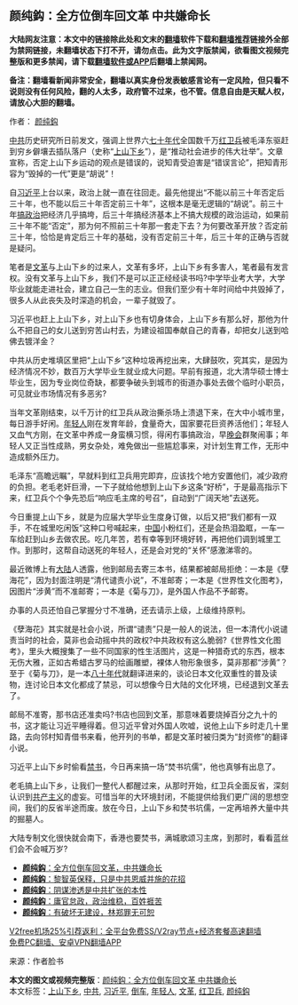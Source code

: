  <h2>颜纯鈎：全方位倒车回文革 中共嫌命长</h2> <p class="notice"><b>大陆网友注意：本文中的链接除此处和文末的<a href="https://github.com/bannedbook/fanqiang" >翻墙</a>软件下载和<a href="https://github.com/killgcd/justmysocks/blob/master/README.md">翻墙推荐</a>链接外全部为禁网链接，未翻墙状态下打不开，请勿点击。此为文字版禁闻，欲看图文视频完整版和更多禁闻，请下载<a href="https://github.com/bannedbook/fanqiang">翻墙软件或APP</a>后翻墙上禁闻网。</p><p>备注：翻墙看新闻非常安全，翻墙以真实身份发表敏感言论有一定风险，但只看不说则没有任何风险，翻的人太多，政府管不过来，也不管。信息自由是天赋人权，请放心大胆的翻墙。</b></p>  <div class="entry"> <p>作者： <a href="https://www.bannedbook.org/bnews/tag/%e9%a2%9c%e7%ba%af%e9%88%8e/" class="st_tag internal_tag" rel="tag" title="标签 颜纯鈎 下的日志">颜纯鈎</a></p> <p><a href="https://www.bannedbook.org/bnews/tag/%e4%b8%ad%e5%85%b1/" class="st_tag internal_tag" rel="tag" title="标签 中共 下的日志">中共</a>历史研究所日前发文，强调上世界六<span class='wp_keywordlink'><a href="https://www.bannedbook.org/forum2/topic1112.html" title="北島、李陀主編： 七十年代" target="_blank">七十年代</a></span>全国数千万<a href="https://www.bannedbook.org/bnews/tag/%e7%ba%a2%e5%8d%ab%e5%85%b5/" class="st_tag internal_tag" rel="tag" title="标签 红卫兵 下的日志">红卫兵</a>被毛泽东驱赶到穷乡僻壤去插队落户（史称“<a href="https://www.bannedbook.org/bnews/tag/%E4%B8%8A%E5%B1%B1%E4%B8%8B%E4%B9%A1/" class="st_tag internal_tag" rel="tag" title="标签 上山下乡 下的日志">上山下乡</a>”），是“推动社会进步的伟大壮举”。文章宣称，否定上山下乡运动的观点是错误的，说知青受迫害是“错误言论”，把知青形容为“毁掉的一代”更是“胡说”！</p> <p>自<a href="https://www.bannedbook.org/bnews/tag/%e4%b9%a0%e8%bf%91%e5%b9%b3/" class="st_tag internal_tag" rel="tag" title="标签 习近平 下的日志">习近平</a>上台以来，政治上就一直在往回走。最先他提出“不能以前三十年否定后三十年，也不能以后三十年否定前三十年”，这根本是毫无逻辑的“胡说”。前三十年<span class='wp_keywordlink'><a href="https://www.bannedbook.org/forum11/topic331.html" title="禁片：搞政治" target="_blank">搞政治</a></span>把经济几乎搞垮，后三十年搞经济基本上不搞大规模的政治运动，如果前三十年不能“否定”，那为何不照前三十年那一套走下去？为何要改革开放？否定前三十年，恰恰是肯定后三十年的基础，没有否定前三十年，后三十年的正确与否就是疑问。</p> <p>笔者是<a href="https://www.bannedbook.org/bnews/tag/%e6%96%87%e9%9d%a9/" class="st_tag internal_tag" rel="tag" title="标签 文革 下的日志">文革</a>与上山下乡的过来人，文革有多坏，上山下乡有多害人，笔者最有发言权。没有文革与上山下乡，我们不是可以正正经经读书吗?中学毕业考大学，大学毕业就能走进社会，建立自己一生的志业。但我们至少有十年时间给中共毁掉了，很多人从此丧失及时深造的机会，一辈子就毁了。</p>  <p>习近平也赶上上山下乡，对上山下乡也有切身体会，上山下乡有那么好，那他为什么不把自己的女儿送到穷苦山村去，为建设祖国奉献自己的青春，却把女儿送到哈佛去镀洋金？</p> <p>中共从历史堆填区里把“上山下乡”这种垃圾再挖出来，大肆鼓吹，究其实，是因为经济情况不妙，数百万大学毕业生就业成大问题。早前有报道，北大清华硕士博士毕业生，因为专业岗位奇缺，都要争破头到城市的街道办事处去做个临时小职员，可见就业市场情况有多恶劣?</p> <p>当年文革刚结束，以千万计的红卫兵从政治撕杀场上溃退下来，在大中小城市里，每日游手好闲。<a href="https://www.bannedbook.org/bnews/tag/%e5%b9%b4%e8%bd%bb%e4%ba%ba/" class="st_tag internal_tag" rel="tag" title="标签 年轻人 下的日志">年轻人</a>刚在发育年龄，食量奇大，国家要花巨资养活他们；年轻人又血气方刚，在文革中养成一身蛮横习惯，得闲冇事搞政治，早<span class='wp_keywordlink_affiliate'><a href="https://zh-cn.shenyunperformingarts.org/" title="晚会" target="_blank">晚会</a></span>群聚闹事；年轻人又正当性成熟，男女杂处，难免做出一些尴尬事来，对计划生育工作，无形中造成额外压力。</p> <p>毛泽东“高瞻远瞩”，早就料到红卫兵用完即弃，应该找个地方安置他们，减少政府的负担。老毛老奸巨滑，一下子就给他想到上山下乡这条“好桥”，于是最高指示下来，红卫兵个个争先恐后“响应毛主席的号召”，自动到“广阔天地”去送死。</p>  <p>今日重提上山下乡，就是为应届大学毕业生度身订做，以后又把“我们都有一双手，不在城里吃闲饭”这种口号喊起来，<span class='wp_keywordlink_affiliate'><a href="https://www.bannedbook.org/" title="中国" target="_blank">中国</a></span>小粉红们，还是会热泪盈眶，一车一车给赶到山乡去做农民。吃几年苦，若有幸等到环境好转，再把他们调到城里工作。到那时，这帮自动送死的年轻人，还是会对党的“关怀”感激涕零的。</p> <p>最近微博上有<span class='wp_keywordlink_affiliate'><a href="https://www.bannedbook.org/" title="大陆" target="_blank">大陆</a></span>人透露，他到邮局去寄三本书，结果都被邮局拒绝：一本是《孽海花”，因为封面注明是“清代谴责小说”，不准邮寄；一本是《世界性文化图考》，因图片“涉黄”而不准邮寄；一本是《菊与刀》，是外国人作品不予邮寄。</p> <p>办事的人员还怕自己掌握分寸不准确，还去请示上级，上级维持原判。</p> <p>《孽海花》其实就是社会小说，所谓“谴责”只是一般人的说法，但一本清代小说谴责当时的社会，莫非也会动摇中共的政权?中共政权有这么脆弱?《世界性文化图考》，里头大概搜集了一些不同国家的性生活图片，这是一种猎奇式的东西，根本无伤大雅，正如古希蜡古罗马的绘画雕塑，裸体人物形象很多，莫非那都“涉黄”？至于《菊与刀》，是一本<span class='wp_keywordlink'><a href="https://www.bannedbook.org/forum2/topic939.html" title="《八十年代访谈录》" target="_blank">八十年代</a></span>就翻译进来的，谈论日本文化双重性的普及读物，连讨论日本文化都成了禁忌，可以想像今日大陆的文化环境，已经退到文革去了。</p>  <p>邮局不准寄，那书店还准卖吗?书店也回到文革，那意味着要烧掉百分之九十的书，这才能让习近平睡得着。但习近平曾对外国人吹嘘，说他上山下乡时走几十里路，去向邻村知青借书来看，他开列的书单，都是文革时被归类为“封资修”的翻译小说。</p> <p>习近平上山下乡时偷看<span class='wp_keywordlink_affiliate'><a href="https://www.bannedbook.org/bbook.php" title="禁书" target="_blank">禁书</a></span>，今日再来搞一场“焚书坑儒”，他也真够有出息了。</p> <p>老毛搞上山下乡，让我们一整代人都醒过来，从那时开始，红卫兵全面反省，深刻认识到<span class='wp_keywordlink'><a href="https://www.bannedbook.org/forum2/topic6177.html" title="《共产主义的终极目的》" target="_blank">共产主义</a></span>的虚妄。可惜当年的大环境封闭，不能提供给我们更广阔的思想空间，我们的反省半途而废。放在今日，上山下乡和焚书坑儒，一定再培养大量中共的掘墓人。</p> <p>大陆专制文化很快就会南下，香港也要焚书，满城歌颂习主席，到那时，看看蓝丝们会不会喊万岁?</p>  <ul class='op-related-articles' title='相关阅读'> <li><a href='https://www.bannedbook.org/bnews/baitai/20201225/1454785.html' target='_blank'><b>颜纯鈎</b>：全方位倒车回文革，中共嫌命长</a></li> <li><a href='https://www.bannedbook.org/bnews/baitai/20201224/1454084.html' target='_blank'><b>颜纯鈎</b>：黎智英保释，只是中共恩威并施的花招</a></li> <li><a href='https://www.bannedbook.org/bnews/baitai/20201223/1453485.html' target='_blank'><b>颜纯鈎</b>：阴谋渗透是中共扩张的本性</a></li> <li><a href='https://www.bannedbook.org/bnews/baitai/20201222/1452551.html' target='_blank'><b>颜纯鈎</b>：庸官怠政，政治维稳，百姓捱苦</a></li> <li><a href='https://www.bannedbook.org/bnews/baitai/20201222/1452483.html' target='_blank'><b>颜纯鈎</b>：有破坏无建设，林郑罪无可恕</a></li> </ul> <p class="texttj"> <a href="https://www.bannedbook.org/forum23/topic22702.html" target="_blank">V2free机场25%引荐返利：全平台免费SS/V2ray节点+经济套餐高速翻墙</a><br/> <a href="https://github.com/bannedbook/fanqiang/wiki/%E7%A6%81%E9%97%BB%E7%BD%91%E5%AE%89%E5%8D%93%E7%BF%BB%E5%A2%99%E6%96%B0%E9%97%BBAPP" target="_blank">免费PC翻墙、安卓VPN翻墙APP</a></p><p> 来源：作者脸书 </p><a name='sharetosocial'></a>       <div><b>本文的图文或视频完整版</b>：<a href='https://www.bannedbook.org/bnews/comments/20201226/1455212.html'>颜纯鈎：全方位倒车回文革 中共嫌命长</a></div>  </div><!--END ENTRY--> <div class="postfooter"> <div>本文标签：<a href="https://www.bannedbook.org/bnews/tag/%E4%B8%8A%E5%B1%B1%E4%B8%8B%E4%B9%A1/" rel="tag">上山下乡</a>, <a href="https://www.bannedbook.org/bnews/tag/%e4%b8%ad%e5%85%b1/" rel="tag">中共</a>, <a href="https://www.bannedbook.org/bnews/tag/%e4%b9%a0%e8%bf%91%e5%b9%b3/" rel="tag">习近平</a>, <a href="https://www.bannedbook.org/bnews/tag/%E5%80%92%E8%BD%A6/" rel="tag">倒车</a>, <a href="https://www.bannedbook.org/bnews/tag/%e5%b9%b4%e8%bd%bb%e4%ba%ba/" rel="tag">年轻人</a>, <a href="https://www.bannedbook.org/bnews/tag/%e6%96%87%e9%9d%a9/" rel="tag">文革</a>, <a href="https://www.bannedbook.org/bnews/tag/%e7%ba%a2%e5%8d%ab%e5%85%b5/" rel="tag">红卫兵</a>, <a href="https://www.bannedbook.org/bnews/tag/%e9%a2%9c%e7%ba%af%e9%88%8e/" rel="tag">颜纯鈎</a></div>  </div><!--END POSTFOOTER--> 